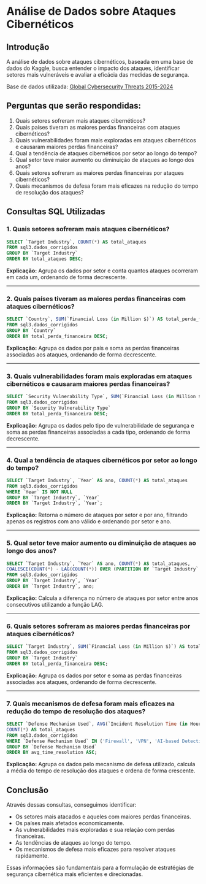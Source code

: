 # Análise de Dados sobre Ataques Cibernéticos

## Introdução
A análise de dados sobre ataques cibernéticos, baseada em uma base de dados do Kaggle, busca entender o impacto dos ataques, identificar setores mais vulneráveis e avaliar a eficácia das medidas de segurança.

Base de dados utilizada: [Global Cybersecurity Threats 2015-2024](https://www.kaggle.com/datasets/atharvasoundankar/global-cybersecurity-threats-2015-2024)

## Perguntas que serão respondidas:
1. Quais setores sofreram mais ataques cibernéticos?
2. Quais países tiveram as maiores perdas financeiras com ataques cibernéticos?
3. Quais vulnerabilidades foram mais exploradas em ataques cibernéticos e causaram maiores perdas financeiras?
4. Qual a tendência de ataques cibernéticos por setor ao longo do tempo?
5. Qual setor teve maior aumento ou diminuição de ataques ao longo dos anos?
6. Quais setores sofreram as maiores perdas financeiras por ataques cibernéticos?
7. Quais mecanismos de defesa foram mais eficazes na redução do tempo de resolução dos ataques?

## Consultas SQL Utilizadas

### 1. Quais setores sofreram mais ataques cibernéticos?
```sql
SELECT `Target Industry`, COUNT(*) AS total_ataques
FROM sql3.dados_corrigidos
GROUP BY `Target Industry`
ORDER BY total_ataques DESC;
```
**Explicação:**
Agrupa os dados por setor e conta quantos ataques ocorreram em cada um, ordenando de forma decrescente.

---
### 2. Quais países tiveram as maiores perdas financeiras com ataques cibernéticos?
```sql
SELECT `Country`, SUM(`Financial Loss (in Million $)`) AS total_perda_financeira
FROM sql3.dados_corrigidos
GROUP BY `Country`
ORDER BY total_perda_financeira DESC;
```
**Explicação:**
Agrupa os dados por país e soma as perdas financeiras associadas aos ataques, ordenando de forma decrescente.

---
### 3. Quais vulnerabilidades foram mais exploradas em ataques cibernéticos e causaram maiores perdas financeiras?
```sql
SELECT `Security Vulnerability Type`, SUM(`Financial Loss (in Million $)`) AS total_perda_financeira
FROM sql3.dados_corrigidos
GROUP BY `Security Vulnerability Type`
ORDER BY total_perda_financeira DESC;
```
**Explicação:**
Agrupa os dados pelo tipo de vulnerabilidade de segurança e soma as perdas financeiras associadas a cada tipo, ordenando de forma decrescente.

---
### 4. Qual a tendência de ataques cibernéticos por setor ao longo do tempo?
```sql
SELECT `Target Industry`, `Year` AS ano, COUNT(*) AS total_ataques
FROM sql3.dados_corrigidos
WHERE `Year` IS NOT NULL
GROUP BY `Target Industry`, `Year`
ORDER BY `Target Industry`, `Year`;
```
**Explicação:**
Retorna o número de ataques por setor e por ano, filtrando apenas os registros com ano válido e ordenando por setor e ano.

---
### 5. Qual setor teve maior aumento ou diminuição de ataques ao longo dos anos?
```sql
SELECT `Target Industry`, `Year` AS ano, COUNT(*) AS total_ataques,
COALESCE(COUNT(*) - LAG(COUNT(*)) OVER (PARTITION BY `Target Industry` ORDER BY `Year`), 0) AS incremento_ataques
FROM sql3.dados_corrigidos
GROUP BY `Target Industry`, `Year`
ORDER BY `Target Industry`, ano;
```
**Explicação:**
Calcula a diferença no número de ataques por setor entre anos consecutivos utilizando a função LAG.

---
### 6. Quais setores sofreram as maiores perdas financeiras por ataques cibernéticos?
```sql
SELECT `Target Industry`, SUM(`Financial Loss (in Million $)`) AS total_perda_financeira
FROM sql3.dados_corrigidos
GROUP BY `Target Industry`
ORDER BY total_perda_financeira DESC;
```
**Explicação:**
Agrupa os dados por setor e soma as perdas financeiras associadas aos ataques, ordenando de forma decrescente.

---
### 7. Quais mecanismos de defesa foram mais eficazes na redução do tempo de resolução dos ataques?
```sql
SELECT `Defense Mechanism Used`, AVG(`Incident Resolution Time (in Hours)`) AS avg_time_resolution,
COUNT(*) AS total_ataques
FROM sql3.dados_corrigidos
WHERE `Defense Mechanism Used` IN ('Firewall', 'VPN', 'AI-based Detection')
GROUP BY `Defense Mechanism Used`
ORDER BY avg_time_resolution ASC;
```
**Explicação:**
Agrupa os dados pelo mecanismo de defesa utilizado, calcula a média do tempo de resolução dos ataques e ordena de forma crescente.

## Conclusão
Através dessas consultas, conseguimos identificar:
- Os setores mais atacados e aqueles com maiores perdas financeiras.
- Os países mais afetados economicamente.
- As vulnerabilidades mais exploradas e sua relação com perdas financeiras.
- As tendências de ataques ao longo do tempo.
- Os mecanismos de defesa mais eficazes para resolver ataques rapidamente.

Essas informações são fundamentais para a formulação de estratégias de segurança cibernética mais eficientes e direcionadas.

